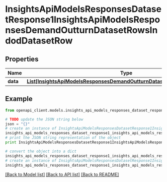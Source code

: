# InsightsApiModelsResponsesDatasetResponse1InsightsApiModelsResponsesDemandOutturnDatasetRowsIndodDatasetRow


## Properties
Name | Type | Description | Notes
------------ | ------------- | ------------- | -------------
**data** | [**List[InsightsApiModelsResponsesDemandOutturnDatasetRowsIndodDatasetRow]**](InsightsApiModelsResponsesDemandOutturnDatasetRowsIndodDatasetRow.md) |  | [optional] 

## Example

```python
from openapi_client.models.insights_api_models_responses_dataset_response1_insights_api_models_responses_demand_outturn_dataset_rows_indod_dataset_row import InsightsApiModelsResponsesDatasetResponse1InsightsApiModelsResponsesDemandOutturnDatasetRowsIndodDatasetRow

# TODO update the JSON string below
json = "{}"
# create an instance of InsightsApiModelsResponsesDatasetResponse1InsightsApiModelsResponsesDemandOutturnDatasetRowsIndodDatasetRow from a JSON string
insights_api_models_responses_dataset_response1_insights_api_models_responses_demand_outturn_dataset_rows_indod_dataset_row_instance = InsightsApiModelsResponsesDatasetResponse1InsightsApiModelsResponsesDemandOutturnDatasetRowsIndodDatasetRow.from_json(json)
# print the JSON string representation of the object
print InsightsApiModelsResponsesDatasetResponse1InsightsApiModelsResponsesDemandOutturnDatasetRowsIndodDatasetRow.to_json()

# convert the object into a dict
insights_api_models_responses_dataset_response1_insights_api_models_responses_demand_outturn_dataset_rows_indod_dataset_row_dict = insights_api_models_responses_dataset_response1_insights_api_models_responses_demand_outturn_dataset_rows_indod_dataset_row_instance.to_dict()
# create an instance of InsightsApiModelsResponsesDatasetResponse1InsightsApiModelsResponsesDemandOutturnDatasetRowsIndodDatasetRow from a dict
insights_api_models_responses_dataset_response1_insights_api_models_responses_demand_outturn_dataset_rows_indod_dataset_row_form_dict = insights_api_models_responses_dataset_response1_insights_api_models_responses_demand_outturn_dataset_rows_indod_dataset_row.from_dict(insights_api_models_responses_dataset_response1_insights_api_models_responses_demand_outturn_dataset_rows_indod_dataset_row_dict)
```
[[Back to Model list]](../README.md#documentation-for-models) [[Back to API list]](../README.md#documentation-for-api-endpoints) [[Back to README]](../README.md)


